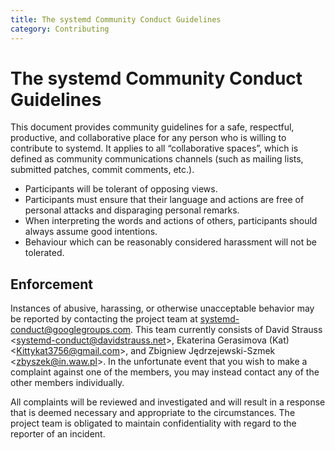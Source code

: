 ```yaml
---
title: The systemd Community Conduct Guidelines
category: Contributing
---
```


# The systemd Community Conduct Guidelines

This document provides community guidelines for a safe, respectful, productive, and collaborative place for any person who is willing to contribute to systemd. It applies to all “collaborative spaces”, which is defined as community communications channels (such as mailing lists, submitted patches, commit comments, etc.).

- Participants will be tolerant of opposing views.
- Participants must ensure that their language and actions are free of personal attacks and disparaging personal remarks.
- When interpreting the words and actions of others, participants should always assume good intentions.
- Behaviour which can be reasonably considered harassment will not be tolerated.

## Enforcement

Instances of abusive, harassing, or otherwise unacceptable behavior may be reported by contacting the project team at systemd-conduct@googlegroups.com. This team currently consists of David Strauss <<systemd-conduct@davidstrauss.net>>, Ekaterina Gerasimova (Kat) <<Kittykat3756@gmail.com>>, and Zbigniew Jędrzejewski-Szmek <<zbyszek@in.waw.pl>>. In the unfortunate event that you wish to make a complaint against one of the members, you may instead contact any of the other members individually.

All complaints will be reviewed and investigated and will result in a response that is deemed necessary and appropriate to the circumstances. The project team is obligated to maintain confidentiality with regard to the reporter of an incident.
